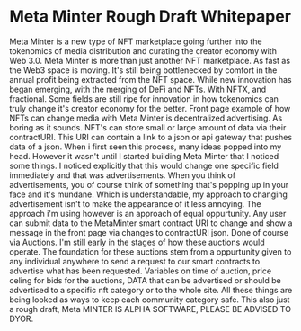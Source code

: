 # Meta Minter Rough Draft Whitepaper

Meta Minter is a new type of NFT marketplace going further into the tokenomics of media distribution and curating the creator economy with Web 3.0. Meta Minter is more than just another NFT marketplace. As fast as the Web3 space is moving. It's still being bottlenecked by comfort in the annual profit being extracted from the NFT space. While new innovation has began emerging, with the merging of DeFi and NFTs. With NFTX, and fractional. Some fields are still ripe for innovation in how tokenomics can truly change it's creator economy for the better. Front page example of how NFTs can change media with Meta Minter is decentralized advertising. As boring as it sounds. NFT's can store small or large amount of data via their contractURI. This URI can contain a link to a json or api gateway that pushes data of a json. When i first seen this process, many ideas popped into my head. However it wasn't until I started building Meta Minter that I noticed some things. I noticed explicitly that this would change one specific field immediately and that was advertisements. When you think of advertisements, you of course think of something that's popping up in your face and it's mundane. Which is understandable, my approach to changing advertisement isn't to make the appearance of it less annoying. The approach i'm using however is an approach of equal oppurtunity. Any user can submit data to the MetaMinter smart contract URI to change and show a message in the front page via changes to contractURI json. Done of course via Auctions. I'm still early in the stages of how these auctions would operate. The foundation for these auctions stem from a oppurtunity given to any individual anywhere to send a request to our smart contracts to advertise what has been requested. Variables on time of auction, price celing for bids for the auctions, DATA that can be advertised or should be advertised to a specific nft category or to the whole site. All these things are being looked as ways to keep each community category safe. This also just a rough draft, Meta MINTER IS ALPHA SOFTWARE, PLEASE BE ADVISED TO DYOR.
